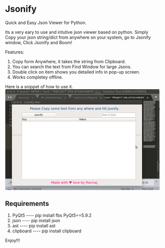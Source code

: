 # Jsonify
Quick and Easy Json Viewer for Python.


Its a very eary to use and intutive json viewer based on python. 
Simply Copy your json string/dict from anywhere on your system, go to Jsonify window, Click Jsonify and Boom!

Features:

1. Copy form Anywhere, it takes the string from Clipboard.
2. You can search the text from Find Window for large Jsons.
3. Double click on item shows you detailed info in pop-up screen.
4. Works completey offline.

Here is a snippet of how to use it.
![](Sample.gif)

## Requirements 
1. PyQt5     ---- pip install fbs PyQt5==5.9.2
2. json      ---- pip install json
3. ast       ---- pip install ast
4. clipboard ---- pip install clipboard

Enjoy!!!
